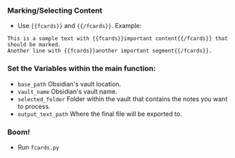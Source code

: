 ### Marking/Selecting Content

- Use `{{fcards}}` and `{{/fcards}}`. Example:

```
This is a sample text with {{fcards}}important content{{/fcards}} that should be marked.
Another line with {{fcards}}another important segment{{/fcards}}.
```

### Set the Variables within the main function:

- `base_path` Obsidian's vault location.
- `vault_name` Obsidian's vault name.
- `selected_folder` Folder within the vault that contains the notes you want to process.
- `output_text_path` Where the final file will be exported to.

### Boom!

- Run `fcards.py`
